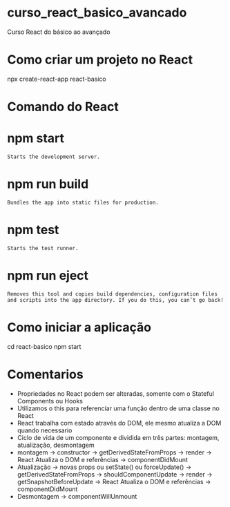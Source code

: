 # curso_react_basico_avancado
Curso React do básico ao avançado

# Como criar um projeto no React
npx create-react-app react-basico

# Comando do React
# npm start
    Starts the development server.

# npm run build
    Bundles the app into static files for production.

# npm test
    Starts the test runner.

# npm run eject
    Removes this tool and copies build dependencies, configuration files
    and scripts into the app directory. If you do this, you can’t go back!

# Como iniciar a aplicação
  cd react-basico
  npm start

# Comentarios
- Propriedades no React podem ser alteradas, somente com o Stateful Components ou Hooks
- Utilizamos o this para referenciar uma função dentro de uma classe no React
- React trabalha com estado através do DOM, ele mesmo atualiza a DOM quando necessario
- Ciclo de vida de um componente e dividida em três partes: montagem, atualização, desmontagem
- montagem -> constructor -> getDerivedStateFromProps -> render -> React Atualiza o DOM e referências -> componentDidMount
- Atualização -> novas props ou setState() ou forceUpdate() -> getDerivedStateFromProps -> shouldComponentUpdate -> render -> getSnapshotBeforeUpdate -> React Atualiza o DOM e referências -> componentDidMount
- Desmontagem -> componentWillUnmount
